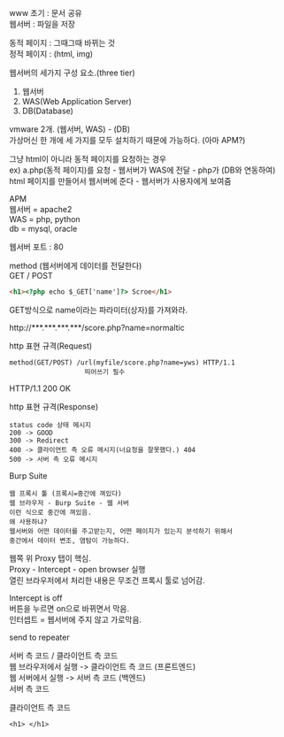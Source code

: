 www 초기 : 문서 공유   
웹서버 : 파일을 저장   

동적 페이지 : 그때그때 바뀌는 것   
정적 페이지 : (html, img)   

웹서버의 세가지 구성 요소.(three tier)
1. 웹서버
2. WAS(Web Application Server)
3. DB(Database)   

vmware 2개. (웹서버, WAS) - (DB)   
가상머신 한 개에 세 가지를 모두 설치하기 때문에 가능하다. (아마 APM?)   
   
그냥 html이 아니라 동적 페이지를 요청하는 경우   
ex) a.php(동적 페이지)를 요청 - 웹서버가 WAS에 전달 - php가 (DB와 연동하여)   
html 페이지를 만들어서 웹서버에 준다 - 웹서버가 사용자에게 보여줌   


APM   
웹서버 = apache2   
WAS = php, python   
db = mysql, oracle   

웹서버 포트 : 80   

method (웹서버에게 데이터를 전달한다)   
GET / POST   

```html 
<h1><?php echo $_GET['name']?> Scroe</h1> 
```
GET방식으로 name이라는 파라미터(상자)를 가져와라.


http://\*\*\*.\*\*\*.\*\*\*.\*\*\*/score.php?name=normaltic   

http 표현 규격(Request)   
```
method(GET/POST) /url(myfile/score.php?name=yws) HTTP/1.1
                   띄어쓰기 필수
```
HTTP/1.1 200 OK

http 표현 규격(Response)
```
status code 상태 메시지   
200 -> GOOD   
300 -> Redirect   
400 -> 클라이언트 측 오류 메시지(너요청을 잘못했다.) 404   
500 -> 서버 측 오류 메시지   
```



Burp Suite
```
웹 프록시 툴 (프록시=중간에 껴있다)
웹 브라우저 - Burp Suite - 웹 서버
이런 식으로 중간에 껴있음.
왜 사용하냐?
웹서버와 어떤 데이터를 주고받는지, 어떤 페이지가 있는지 분석하기 위해서
중간에서 데이터 변조, 염탐이 가능하다.
```


웹쪽 위 Proxy 탭이 핵심.   
Proxy - Intercept - open browser 실행   
열린 브라우저에서 처리한 내용은 무조건 프록시 툴로 넘어감.   
   

Intercept is off    
버튼을 누르면 on으로 바뀌면서 막음.   
인터셉트 = 웹서버에 주지 않고 가로막음.   
   

send to repeater   
   


서버 측 코드 / 클라이언트 측 코드   
웹 브라우저에서 실행 -> 클라이언트 측 코드 (프론트엔드)    
웹 서버에서 실행 -> 서버 측 코드 (백엔드)   
서버 측 코드   
<?php ?>   
   

클라이언트 측 코드
```
<h1> </h1>
```
   
<script> </script>   
   